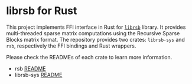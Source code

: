 # librsb for Rust

This project implements FFI interface in Rust for [`librsb`](http://librsb.sourceforge.net/) library. It provides multi-threaded sparse matrix computations using the Recursive Sparse Blocks matrix format. The repository provides two crates: `librsb-sys` and `rsb`, respectively the FFI bindings and Rust wrappers.

Please check the READMEs of each crate to learn more information.

- rsb [README](rsb/README.md)
- librsb-sys [README](librsb-sys/README.md)
